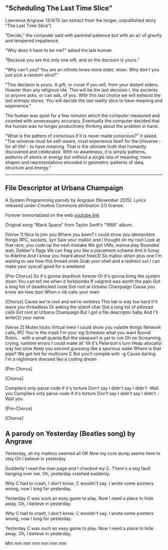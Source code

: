 ## "Scheduling The Last Time Slice"
 Lawrence Angrave 12/4/15 (an extract from the longer, unpublished story "The Last Time Slice")

"Decide," the computer said with parental patience but with an air of gravity and tempered impatience.

"Why does it have to be me?" asked the last human.

"Because you are the only one left, and so the decision is yours."

"Why can't you? You are an infinite times more older, wiser. Why don't you just pick a random slice?"

"This decision is yours. A gift, or curse if you will, from your distant elders. Heavier than any religious rite. This will be the last decision I, the ancients or anyone asks, or can ask, of you. With this last choice we will exhaust the last entropy stores. You will decide the last reality slice to have meaning and experience."

The human was quiet for a few minutes which the computer measured and counted with unnecessary accuracy. Eventually the computer decided that the human was no longer productively thinking about the problem in hand.

"What is the pattern of conscious if it is never made conscious?" it asked. "The universe must be self-aware, must experience itself for the Universe - for all life! - to have meaning. That is the ultimate truth that humanity discovered and celebrated. With no awareness, it is simply patterns, patterns of atoms or energy but without a single iota of meaning; mere shapes and representations encoded in geometric patterns of data, structure and energy."
___
## File Descriptor at Urbana Champaign
A System Programming parody by Angrave (November 2015). 
Lyrics released under Creative Commons attribution 3.0 license.

Forever immortalized on the web [youtube link](https://www.youtube.com/watch?v=awFuyfL-IeY)

Original song “Blank Space” from Taylor Swift’s “1989” album.

[Verse 1]
Nice to join you
Where you been?
I could show you idempotent things
RPC, sockets, syn
Saw your malloc and I thought oh my root
Look at that race, you code up the next mistake
We got VMs, wanna play
Bounded wait, Dekker's flags
We can frag you like a placement scheme
Aint it funny to #define
And I know you heard about free(3)
So malloc strlen plus one
I'm waiting to see how this thread ends
Grab your shell and a redirect out
I can make your syscall good for a weekend

[Pre-Chorus]
So it's gonna deadlock forever
Or it's gonna bring the system down
You can tell me when it forkbombs
If valgrind was worth the pain
Got a long list of deadlocked code
Got root at Urbana Champaign
Cause you know we love tsan
When c-lib calls your main

[Chorus]
Cause we're root and we're reckless
This lab is way too hard
It'll leave you threadless
Or asking the sizeof char
Got a long list of pthread calls
Got root at Urbana Champaign
But I got a file descriptor baby
And I'll write(2) your name



[Verse 2]
Mutex locks
Virtual mem
I could show you volatile things
Network calls, IPC
You're the mask I'm your sig
Schedule what you want
Round Robin… with a small quanta
But the sleepsort is yet to run
Oh no
Screaming, crying, runtime errors
I could make all 'till it's Peterson's turn
Heap allocator way too slow
Keep you second guessing like a spurious wake
Where is that pipe? We get hot for multicore C
But you'll compile with -g
Cause darling I'm a nightmare dressed like a coding dream

[Pre-Chorus]

[Chorus]

Compilers only parse code if it's torture
Don't say I didn't say I didn't -Wall you
Compilers only parse code if it's torture
Don't say I didn't say I didn't -Wall you

[Pre-Chorus]

[Chorus]

## A parody on Yesterday (Beatles song) by Angrave

Yesterday, all my mallocs seemed all OK
Now my core dump seems here to stay
Oh I believe in yesterday


Suddenly I read the man page and I checked my C.
There's a seg fault hanging over me.
Oh, yesterday crashed suddenly.

Why C had to crash, I don't know, C wouldn't say.
I wrote some pointers wrong, now I long for yesterday.

Yesterday C was such an easy game to play.
Now I need a place to hide away.
Oh, I believe in yesterday.

Why C had to crash, I don't know, C wouldn't say.
I wrote some pointers wrong, now I long for yesterday.

Yesterday C was such an easy game to play.
Now I need a place to hide away.
Oh, I believe in yesterday.

Mm mm mm mm mm mm mm
